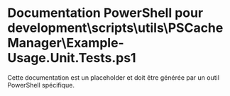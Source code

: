 # Documentation PowerShell pour development\scripts\utils\PSCacheManager\Example-Usage.Unit.Tests.ps1

Cette documentation est un placeholder et doit être générée par un outil PowerShell spécifique.
